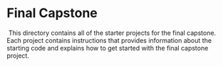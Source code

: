 # Final Capstone
​
This directory contains all of the starter projects for the final capstone.
​
Each project contains instructions that provides information about the starting code and explains how to get started with the final capstone project.